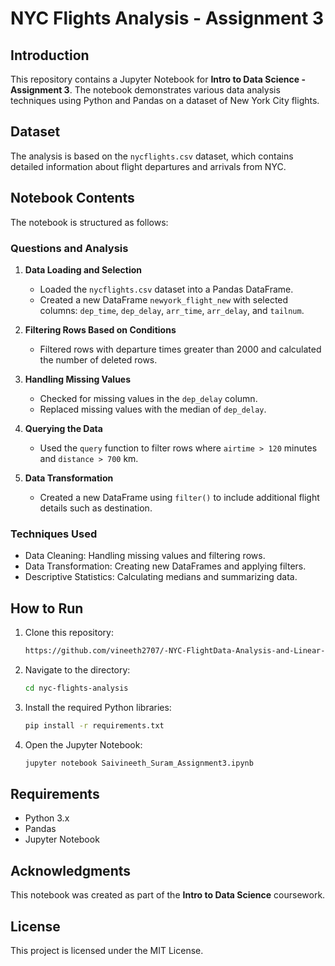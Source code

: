 # NYC Flights Analysis - Assignment 3

## Introduction
This repository contains a Jupyter Notebook for **Intro to Data Science - Assignment 3**. The notebook demonstrates various data analysis techniques using Python and Pandas on a dataset of New York City flights.

## Dataset
The analysis is based on the `nycflights.csv` dataset, which contains detailed information about flight departures and arrivals from NYC.

## Notebook Contents
The notebook is structured as follows:

### Questions and Analysis
1. **Data Loading and Selection**
   - Loaded the `nycflights.csv` dataset into a Pandas DataFrame.
   - Created a new DataFrame `newyork_flight_new` with selected columns: `dep_time`, `dep_delay`, `arr_time`, `arr_delay`, and `tailnum`.

2. **Filtering Rows Based on Conditions**
   - Filtered rows with departure times greater than 2000 and calculated the number of deleted rows.

3. **Handling Missing Values**
   - Checked for missing values in the `dep_delay` column.
   - Replaced missing values with the median of `dep_delay`.

4. **Querying the Data**
   - Used the `query` function to filter rows where `airtime > 120` minutes and `distance > 700` km.

5. **Data Transformation**
   - Created a new DataFrame using `filter()` to include additional flight details such as destination.

### Techniques Used
- Data Cleaning: Handling missing values and filtering rows.
- Data Transformation: Creating new DataFrames and applying filters.
- Descriptive Statistics: Calculating medians and summarizing data.

## How to Run
1. Clone this repository:
   ```bash
   https://github.com/vineeth2707/-NYC-FlightData-Analysis-and-Linear-Regression-Modeling/blob/main/NYC_Flights_Data_Analysis_and_Linear_Regression_Modeling.ipynb
   ```
2. Navigate to the directory:
   ```bash
   cd nyc-flights-analysis
   ```
3. Install the required Python libraries:
   ```bash
   pip install -r requirements.txt
   ```
4. Open the Jupyter Notebook:
   ```bash
   jupyter notebook Saivineeth_Suram_Assignment3.ipynb
   ```

## Requirements
- Python 3.x
- Pandas
- Jupyter Notebook

## Acknowledgments
This notebook was created as part of the **Intro to Data Science** coursework.

## License
This project is licensed under the MIT License. 

